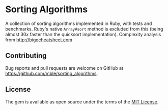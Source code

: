 # Sorting Algorithms

A collection of sorting algorithms implemented in Ruby, with tests and 
benchmarks. Ruby's native `Array#sort` method is excluded from this 
(being almost 30x faster than the quicksort implementation). Complexity
analysis from http://bigocheatsheet.com

## Contributing

Bug reports and pull requests are welcome on GitHub at https://github.com/mble/sorting_algorithms.

## License

The gem is available as open source under the terms of the [MIT License](http://opensource.org/licenses/MIT).

